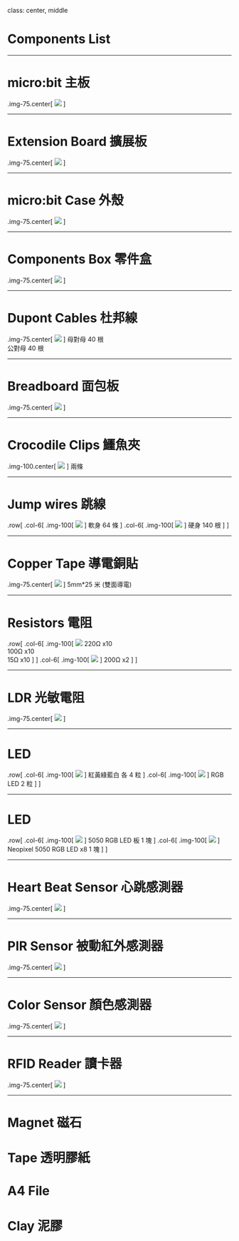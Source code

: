 [//]: # "slide Markdown for remark"

class: center, middle

# Components List

---

# micro:bit 主板

.img-75.center[
![](./images/components/microbit.jpg)
]

---

# Extension Board 擴展板

.img-75.center[
![](./images/components/extension_board.jpg)
]

---

# micro:bit Case 外殼

.img-75.center[
![](./images/components/microbit_case.jpg)
]

---

# Components Box 零件盒

.img-75.center[
![](./images/components/box.jpg)
]

---

# Dupont Cables 杜邦線

.img-75.center[
![](./images/components/dupont_cable.jpg)
]
母對母 40 根  
公對母 40 根

---

# Breadboard 面包板

.img-75.center[
![](./images/components/breaboard.jpg)
]

---

# Crocodile Clips 鱷魚夾

.img-100.center[
![](./images/components/crocodile_clips.png)
]
兩條

---

# Jump wires 跳線

.row[
.col-6[
.img-100[
![](./images/components/jumpwire.jpg)
]
軟身 64 條
]
.col-6[
.img-100[
![](./images/components/jumpwire_hard.jpg)
]
硬身 140 根
]
]

---

# Copper Tape 導電銅貼

.img-75.center[
![](./images/components/copper_tape.jpg)
]
5mm\*25 米 (雙面導電)

---

# Resistors 電阻

.row[
.col-6[
.img-100[
![](./images/components/resistor.jpg)
220Ω x10  
100Ω x10  
15Ω x10
]
]
.col-6[
.img-100[
![](./images/components/potentiometer.jpg)
]
200Ω x2
]
]

---

# LDR 光敏電阻

.img-75.center[
![](./images/components/ldr.jpg)
]

---

# LED

.row[
.col-6[
.img-100[
![](./images/components/led.jpg)
]
紅黃綠藍白 各 4 粒
]
.col-6[
.img-100[
![](./images/components/rgb_led.jpg)
]
RGB LED 2 粒
]
]

---

# LED

.row[
.col-6[
.img-100[
![](./images/components/rgb_led_board.jpg)
]
5050 RGB LED 板 1 塊
]
.col-6[
.img-100[
![](./images/components/neopixel.jpg)
]
Neopixel 5050 RGB LED x8 1 塊
]
]

---

# Heart Beat Sensor 心跳感測器

.img-75.center[
![](./images/components/heart_beat_sensor.jpg)
]

---

# PIR Sensor 被動紅外感測器

.img-75.center[
![](./images/components/pir.jpg)
]

---

# Color Sensor 顏色感測器

.img-75.center[
![](./images/components/color_sensor.jpg)
]

---

# RFID Reader 讀卡器

.img-75.center[
![](./images/components/rfid.jpg)
]

---

# Magnet 磁石

# Tape 透明膠紙

# A4 File

# Clay 泥膠
